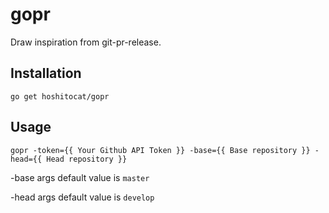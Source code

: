 # gopr
Draw inspiration from git-pr-release.

## Installation

```
go get hoshitocat/gopr
```

## Usage

```
gopr -token={{ Your Github API Token }} -base={{ Base repository }} -head={{ Head repository }}
```

-base args default value is `master`

-head args default value is `develop`

